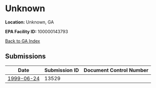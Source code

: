 # Unknown

**Location:** Unknown, GA

**EPA Facility ID:** 100000143793

[Back to GA Index](../../index.md)

## Submissions

| Date | Submission ID | Document Control Number |
|------|--------------|-------------------------|
| [1999-06-24](submissions/13529.md) | 13529 |  |
